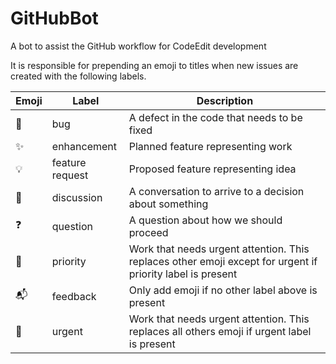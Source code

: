 # GitHubBot
A bot to assist the GitHub workflow for CodeEdit development

It is responsible for prepending an emoji to titles when new issues are created with the following labels.

| Emoji | Label | Description |
| - | - | - |
| 🐞 | bug | A defect in the code that needs to be fixed |
| ✨ | enhancement | Planned feature representing work |
| 💡 | feature request | Proposed feature representing idea  |
| 💬 | discussion | A conversation to arrive to a decision about something |
| ❓ | question | A question about how we should proceed |
| 🚩 | priority | Work that needs urgent attention. This replaces other emoji except for urgent if priority label is present |
| 📬 | feedback | Only add emoji if no other label above is present |
| 🚨 | urgent | Work that needs urgent attention. This replaces all others emoji if urgent label is present |
